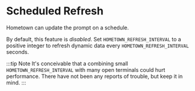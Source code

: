 # Scheduled Refresh

Hometown can update the prompt on a schedule.

By default, this feature is _disabled_. Set `HOMETOWN_REFRESH_INTERVAL` to a positive integer to refresh dynamic data every `HOMETOWN_REFRESH_INTERVAL` seconds.

:::tip Note
It's conceivable that a combining small `HOMETOWN_REFRESH_INTERVAL` with many open terminals could hurt performance. There have not been any reports of trouble, but keep it in mind.
:::
